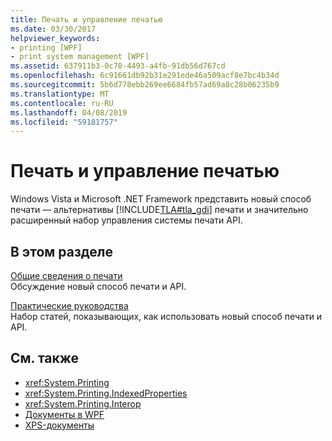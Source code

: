 ```yaml
---
title: Печать и управление печатью
ms.date: 03/30/2017
helpviewer_keywords:
- printing [WPF]
- print system management [WPF]
ms.assetid: 637911b3-0c78-4493-a4fb-91db56d767cd
ms.openlocfilehash: 6c91661db92b31e291ede46a509acf8e7bc4b34d
ms.sourcegitcommit: 5b6d778ebb269ee6684fb57ad69a8c28b06235b9
ms.translationtype: MT
ms.contentlocale: ru-RU
ms.lasthandoff: 04/08/2019
ms.locfileid: "59181757"
---
```

# <a name="printing-and-print-system-management"></a>Печать и управление печатью
Windows Vista и Microsoft .NET Framework представить новый способ печати — альтернативы [!INCLUDE[TLA#tla_gdi](../../../../includes/tlasharptla-gdi-md.md)] печати и значительно расширенный набор управления системы печати API.  
  
## <a name="in-this-section"></a>В этом разделе  
 [Общие сведения о печати](printing-overview.md)  
 Обсуждение новый способ печати и API.  
  
 [Практические руководства](printing-how-to-topics.md)  
 Набор статей, показывающих, как использовать новый способ печати и API.  
  
## <a name="see-also"></a>См. также

- <xref:System.Printing>
- <xref:System.Printing.IndexedProperties>
- <xref:System.Printing.Interop>
- [Документы в WPF](documents-in-wpf.md)
- [XPS-документы](/windows/desktop/printdocs/documents)
